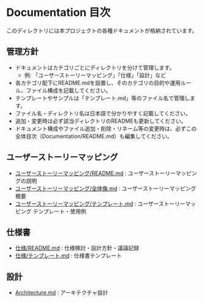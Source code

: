 # Documentation 目次

このディレクトリには本プロジェクトの各種ドキュメントが格納されています。

## 管理方針
- ドキュメントはカテゴリごとにディレクトリを分けて管理します。
    - 例: 「ユーザーストーリーマッピング」「仕様」「設計」など
- 各カテゴリ配下にREADME.mdを設置し、そのカテゴリの目的や運用ルール、ファイル構成を記載してください。
- テンプレートやサンプルは「テンプレート.md」等のファイル名で管理します。
- ファイル名・ディレクトリ名は日本語で分かりやすく記載してください。
- 追加・変更時は必ず該当ディレクトリのREADMEも更新してください。
- ドキュメント構成やファイル追加・削除・リネーム等の変更時は、必ずこの全体目次（Documentation/README.md）も編集してください。

## ユーザーストーリーマッピング
- [ユーザーストーリーマッピング/README.md](ユーザーストーリーマッピング/README.md) : ユーザーストーリーマッピングの説明
- [ユーザーストーリーマッピング/全体像.md](ユーザーストーリーマッピング/全体像.md) : ユーザーストーリーマッピング概要
- [ユーザーストーリーマッピング/テンプレート.md](ユーザーストーリーマッピング/テンプレート.md) : ユーザーストーリーマッピング テンプレート・使用例

## 仕様書
- [仕様/README.md](仕様/README.md) : 仕様検討・設計方針・議論記録
- [仕様/テンプレート.md](仕様/テンプレート.md) : 仕様書テンプレート

## 設計
- [Architecture.md](Architecture.md) : アーキテクチャ設計
